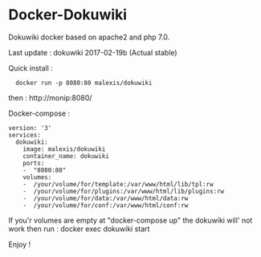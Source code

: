 # Docker-Dokuwiki

Dokuwiki docker based on apache2 and php 7.0.

Last update : dokuwiki 2017-02-19b (Actual stable)

Quick install :
```
  docker run -p 8080:80 malexis/dokuwiki
```
then : http://monip:8080/

Docker-compose :
```
version: '3'
services:
  dokuwiki:
    image: malexis/dokuwiki
    container_name: dokuwiki
    ports:
    -  "8080:80"
    volumes:
    -  /your/volume/for/template:/var/www/html/lib/tpl:rw
    -  /your/volume/for/plugins:/var/www/html/lib/plugins:rw
    -  /your/volume/for/data:/var/www/html/data:rw
    -  /your/volume/for/conf:/var/www/html/conf:rw
```

If you'r volumes are empty at "docker-compose up" the dokuwiki will' not work then run :
  docker exec dokuwiki start

Enjoy ! 
